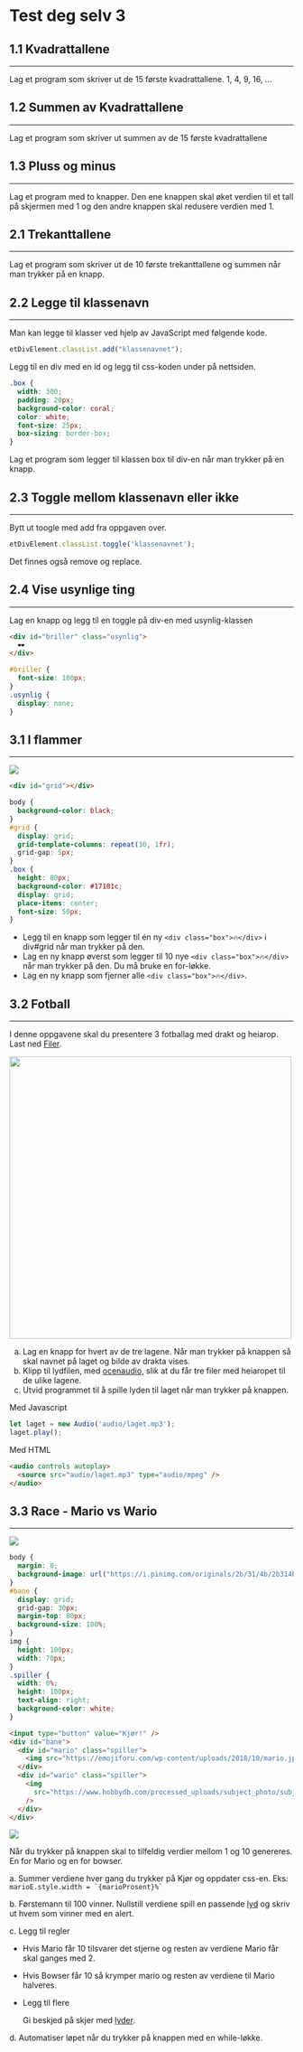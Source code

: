 # Test deg selv 3

## 1.1 Kvadrattallene

---

Lag et program som skriver ut de 15 første kvadrattallene. 1, 4, 9, 16, ...

## 1.2 Summen av Kvadrattallene

---

Lag et program som skriver ut summen av de 15 første kvadrattallene

## 1.3 Pluss og minus

---

Lag et program med to knapper. Den ene knappen skal øket verdien til et tall på skjermen med 1 og den andre knappen skal redusere verdien med 1.

## 2.1 Trekanttallene

---

Lag et program som skriver ut de 10 første trekanttallene og summen når man trykker på en knapp.

## 2.2 Legge til klassenavn

---

Man kan legge til klasser ved hjelp av JavaScript med følgende kode.

```javascript
etDivElement.classList.add("klassenavnet");
```

Legg til en div med en id og legg til css-koden under på nettsiden.

```css
.box {
  width: 300;
  padding: 20px;
  background-color: coral;
  color: white;
  font-size: 25px;
  box-sizing: border-box;
}
```

Lag et program som legger til klassen box til div-en når man trykker på en knapp.

## 2.3 Toggle mellom klassenavn eller ikke

---

Bytt ut toogle med add fra oppgaven over.

```JavaScript
etDivElement.classList.toggle('klassenavnet');
```

Det finnes også remove og replace.

## 2.4 Vise usynlige ting

---

Lag en knapp og legg til en toggle på div-en med usynlig-klassen

```html
<div id="briller" class="usynlig">
  🕶️
</div>
```

```css
#briller {
  font-size: 100px;
}
.usynlig {
  display: none;
}
```

## 3.1 I flammer

---

<img src="img/grid.png">

```html
<div id="grid"></div>
```

```css
body {
  background-color: black;
}
#grid {
  display: grid;
  grid-template-columns: repeat(10, 1fr);
  grid-gap: 5px;
}
.box {
  height: 80px;
  background-color: #17181c;
  display: grid;
  place-items: center;
  font-size: 50px;
}
```

- Legg til en knapp som legger til én ny `<div class="box">🔥</div>` i div#grid når man trykker på den.
- Lag en ny knapp øverst som legger til 10 nye `<div class="box">🔥</div>` når man trykker på den. Du må bruke en for-løkke.
- Lag en ny knapp som fjerner alle `<div class="box">🔥</div>`.

## 3.2 Fotball

---

I denne oppgavene skal du presentere 3 fotballag med drakt og heiarop.
Last ned <a href="https://mrfylke-my.sharepoint.com/:u:/g/personal/mads_opstad_reistadbakk_mrfylke_no/EQ0l4CnIp2hOnpNneElPtkkB_22yGLiW4vw4UO9QQLvlTA?e=v0aZRD">Filer</a>.

<img src="https://scontent.fsvg1-1.fna.fbcdn.net/v/t1.0-9/92220762_245210226873804_2707486669740703744_n.jpg?_nc_cat=102&_nc_sid=9267fe&_nc_ohc=sZpIlS9nJR0AX_hGy6L&_nc_ht=scontent.fsvg1-1.fna&oh=9264618143465b64de8b995410b6c15a&oe=5F91BC8E" width="500px">

<ol type="a">
    <li>Lag en knapp for hvert av de tre lagene. Når man trykker på knappen så skal navnet på laget og bilde av drakta vises.</li>
    <li>Klipp til lydfilen, med <a href="https://www.ocenaudio.com">ocenaudio</a>, slik at du får tre filer med heiaropet til de ulike lagene.</li>
    <li>Utvid programmet til å spille lyden til laget når man trykker på knappen. </li>
</ol>

Med Javascript

```Javascript
let laget = new Audio('audio/laget.mp3');
laget.play();
```

Med HTML

```html
<audio controls autoplay>
  <source src="audio/laget.mp3" type="audio/mpeg" />
</audio>
```

## 3.3 Race - Mario vs Wario

---

<img src="https://vignette.wikia.nocookie.net/dbxfanon/images/f/f4/Mario_VS_Wario_DBX.jpg/revision/latest?cb=20190510183303">

```css
body {
  margin: 0;
  background-image: url("https://i.pinimg.com/originals/2b/31/4b/2b314be6c6e9c9a20a6d961a70203365.jpg");
}
#bane {
  display: grid;
  grid-gap: 30px;
  margin-top: 80px;
  background-size: 100%;
}
img {
  height: 100px;
  width: 70px;
}
.spiller {
  width: 0%;
  height: 100px;
  text-align: right;
  background-color: white;
}
```

```html
<input type="button" value="Kjør!" />
<div id="bane">
  <div id="mario" class="spiller">
    <img src="https://emojiforu.com/wp-content/uploads/2018/10/mario.jpg" />
  </div>
  <div id="wario" class="spiller">
    <img
      src="https://www.hobbydb.com/processed_uploads/subject_photo/subject_photo/image/25525/1495493401-1830-9870/Wario_large.jpg"
    />
  </div>
</div>
```

<img src="img/race.png">

Når du trykker på knappen skal to tilfeldig verdier mellom 1 og 10 genereres. En for Mario og en for bowser.

a. Summer verdiene hver gang du trykker på Kjør og oppdater css-en. Eks: `` marioE.style.width = `{marioProsent}%` ``

b. Førstemann til 100 vinner. Nullstill verdiene spill en passende <a href="https://themushroomkingdom.net/media/smb/wav">lyd</a> og skriv ut hvem som vinner med en alert.

c. Legg til regler

- Hvis Mario får 10 tilsvarer det stjerne og resten av verdiene Mario får skal ganges med 2.
- Hvis Bowser får 10 så krymper mario og resten av verdiene til Mario halveres.
- Legg til flere

  Gi beskjed på skjer med <a href="https://themushroomkingdom.net/media/smb/wav">lyder</a>.

d. Automatiser løpet når du trykker på knappen med en while-løkke.
